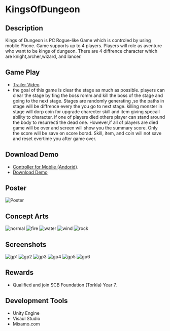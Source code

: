 # KingsOfDungeon
## Description
Kings of Dungeon is PC Rogue-like Game which is controled by using moblie Phone. Game supports up to 4 players. Players will role as aventure who want to be kings  of dungeon. There are 4 diffrence character which are knight,archer,wizard, and lancer.
## Game Play
- [Trailer Video](https://youtu.be/QNtEOHdkUZM) 
- the goal of this game is clear the stage as much as possible.  players can clear the stage by fing the boss romm and kill the boss of the stage and going to the next stage.  Stages are randomly generating ,so the paths in stage will be diffrence  every the you go to next stage. killing monster in stage will dorp coin for upgrade charecter skill and item giving specail ability to character. if one of players died others player can stand around the body to resurrecti the dead one. However,if all of players are died game will be over and screen will show you the summary score. Only the score will be save on score borad. Skill, item, and coin will not save and reset evertime you after game over. 
## Download Demo
- [ Controller for Moblie (Andorid)](https://drive.google.com/file/d/1WyQe8FCqdi0LQp-wVsVBogxeotXabuEY/view?usp=sharing).
- [Download Demo](https://drive.google.com/file/d/1vvwrIh4cFjPe9sXH7D3rbYO5sUhFwsXE/view?usp=sharing)
## Poster
![Poster](/picture/poster.png)
## Concept Arts
![normal](/Picture/conceptart_normal.JPG)
![fire](/Picture/conceptart_fire.JPG)
![water](/Picture/conceptart_water.JPG)
![wind](/Picture/conceptart_wind.JPG)
![rock](/Picture/conceptart_rock.JPG)
## Screenshots
![gp1](/picture/gp_1.png)
![gp2](/picture/gp_2.png)
![gp3](/picture/gp_3.png)
![gp4](/picture/gp_4.png)
![gp5](/picture/gp_5.png)
![gp6](/picture/gp_6.png)
## Rewards
- Qualified and join SCB Foundation (Torkla) Year 7.
## Development Tools
- Unity Engine 
- Visaul Studio
- Mixamo.com
